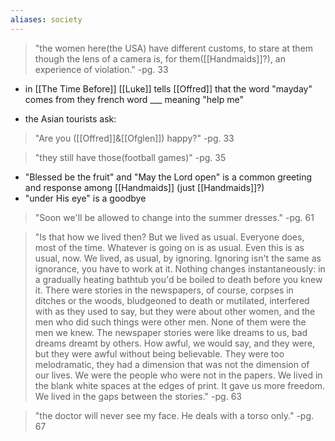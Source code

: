 ```yaml
---
aliases: society
---
```


>"the women here(the USA) have different customs, to stare at them though the lens of a camera is, for them([[Handmaids]]?), an experience of violation."
>-pg. 33

- in [[The Time Before]] [[Luke]] tells [[Offred]] that the word "mayday" comes from they french word ___ meaning "help me"

- the Asian tourists ask:
>"Are you ([[Offred]]&[[Ofglen]]) happy?"
>-pg. 33

>"they still have those(football games)"
>-pg. 35

- "Blessed be the fruit" and "May the Lord open" is a common greeting and response among [[Handmaids]] (just [[Handmaids]]?)
- "under His eye" is a goodbye

> "Soon we'll be allowed to change into the summer dresses."
> -pg. 61

>"Is that how we lived then? But we lived as usual. Everyone does, most of the time. Whatever is going on is as usual. Even this is as usual, now. We lived, as usual, by ignoring. Ignoring isn't the same as ignorance, you have to work at it. Nothing changes instantaneously: in a gradually heating bathtub you'd be boiled to death before you knew it. There were stories in the newspapers, of course, corpses in ditches or the woods, bludgeoned to death or mutilated, interfered with as they used to say, but they were about other women, and the men who did such things were other men. None of them were the men we knew. The newspaper stories were like dreams to us, bad dreams dreamt by others. How awful, we would say, and they were, but they were awful without being believable. They were too melodramatic, they had a dimension that was not the dimension of our lives. We were the people who were not in the papers. We lived in the blank white spaces at the edges of print. It gave us more freedom. We lived in the gaps between the stories."
>-pg. 63

>"the doctor will never see my face. He deals with a torso only."
>-pg. 67

